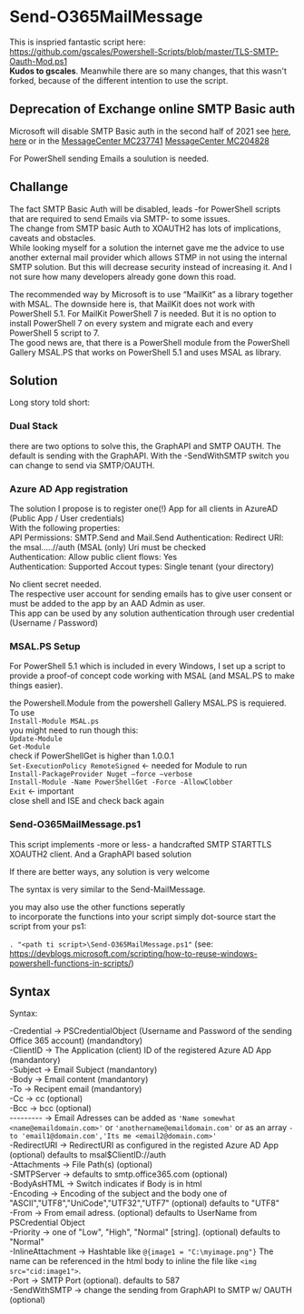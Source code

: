 # Send-O365MailMessage
    
This is inspried fantastic script here: https://github.com/gscales/Powershell-Scripts/blob/master/TLS-SMTP-Oauth-Mod.ps1  
**Kudos to gscales**. 
Meanwhile there are so many changes, that this wasn't forked, because of the different intention to use the script.  
  
## Deprecation of Exchange online SMTP Basic auth  
Microsoft will disable SMTP Basic auth in the second half of 2021 see [here](https://docs.microsoft.com/en-us/lifecycle/announcements/exchange-online-basic-auth-deprecated), [here](https://developer.microsoft.com/de-de/office/blogs/deferred-end-of-support-date-for-basic-authentication-in-exchange-online/) or in the [MessageCenter MC237741](https://app.cloudscout.one/evergreen-item/mc237741/) [MessageCenter MC204828](https://app.cloudscout.one/evergreen-item/mc204828/)

For PowerShell sending Emails a soulution is needed.  

## Challange
The fact SMTP Basic Auth will be disabled, leads -for PowerShell scripts that are required to send Emails via SMTP- to some issues.  
The change from SMTP basic Auth to XOAUTH2 has lots of implications, caveats and obstacles.  
While looking myself for a solution the internet gave me the advice to use another external mail provider which allows STMP  in not using the internal SMTP solution. But this will decrease security instead of increasing it. And I not sure how many developers already gone down this road.  
  
The recommended way by Microsoft is to use “MailKit” as a library together with MSAL. The downside here is, that MailKit does not work with PowerShell 5.1. For MailKit PowerShell 7 is needed. But it is no option to install PowerShell 7 on every system and migrate each and every PowerShell 5 script to 7.  
The good news are, that there is a PowerShell module from the PowerShell Gallery MSAL.PS that works on PowerShell 5.1 and uses MSAL as library.  

## Solution
Long story told short: 
### Dual Stack  
there are two options to solve this, the GraphAPI and SMTP OAUTH. 
The default is sending with the GraphAPI. With the -SendWithSMTP switch you can change to send via SMTP/OAUTH.  

### Azure AD App registration
The solution I propose is to register one(!) App for all clients in AzureAD (Public App / User credentials)  
With the following properties:  
API Permissions: SMTP.Send and Mail.Send
Authentication: Redirect URI: the msal.....//auth (MSAL (only) Uri must be checked  
Authentication: Allow public client flows: Yes  
Authentication: Supported Accout types: Single tenant (your directory)  
  
No client secret needed.  
The respective user account for sending emails has to give user consent or must be added to the app by an AAD Admin as user.  
This app can be used by any solution authentication through user credential (Username / Password)  

### MSAL.PS Setup
For PowerShell 5.1 which is included in every Windows, I set up a script to provide a proof-of concept code working with MSAL (and MSAL.PS to make things easier).  

the Powershell.Module from the powershell Gallery MSAL.PS is requiered.
To use  
`Install-Module MSAL.ps`  
you might need to run though this:  
`Update-Module`   
`Get-Module`  
check if PowerShellGet is higher than 1.0.0.1  
`Set-ExecutionPolicy RemoteSigned` <- needed for Module to run  
`Install-PackageProvider Nuget –force –verbose`  
`Install-Module -Name PowerShellGet -Force -AllowClobber`  
`Exit` <- important  
close shell and ISE and check back again  
  
### Send-O365MailMessage.ps1  
This script implements -more or less- a handcrafted SMTP STARTTLS XOAUTH2 client. And a GraphAPI based solution 
  
If there are better ways, any solution is very welcome  
  
The syntax is very similar to the Send-MailMessage.  
  
you may also use the other functions seperatly  
to incorporate the functions into your script simply dot-source start the script from your ps1:  
  
`. "<path ti script>\Send-O365MailMessage.ps1"` (see: https://devblogs.microsoft.com/scripting/how-to-reuse-windows-powershell-functions-in-scripts/)  
  

## Syntax
Syntax:  
   
 -Credential  -> PSCredentialObject (Username and Password of the sending Office 365 account) (mandandtory)  
 -ClientID    -> The Application (client) ID of the registered Azure AD App (mandantory)  
 -Subject     -> Email Subject (mandantory)  
 -Body        -> Email content (mandantory)  
 -To  	      -> Recipent email (mandantory)  
 -Cc          -> cc (optional)  
 -Bcc         -> bcc (optional)  
 ---------   -> Email Adresses can be added as `'Name somewhat <name@emaildomain.com>'` or `'anothername@emaildomain.com'` or as an array `-to 'email1@domain.com','Its me <email2@domain.com>'`  
 -RedirectURI -> RedirectURI as configured in the registed Azure AD App (optional) defaults to msal$ClientID://auth  
 -Attachments -> File Path(s) (optional)  
 -SMTPServer  -> defaults to smtp.office365.com (optional)  
 -BodyAsHTML  -> Switch indicates if Body is in html  
 -Encoding    -> Encoding of the subject and the body one of "ASCII","UTF8","UniCode","UTF32","UTF7" (optional) defaults to "UTF8"  
 -From        -> From email adress. (optional) defaults to UserName from PSCredential Object   
 -Priority    -> one of "Low", "High", "Normal" [string]. (optional) defaults to "Normal"  
 -InlineAttachment -> Hashtable like `@{image1 = "C:\myimage.png"}` The name can be referenced in the html body to inline the file like `<img src="cid:image1">`.  
 -Port        -> SMTP Port (optional). defaults to 587  
 -SendWithSMTP -> change the sending from GraphAPI to SMTP w/ OAUTH (optional) 
   
